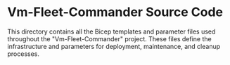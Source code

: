 # Vm-Fleet-Commander Source Code

This directory contains all the Bicep templates and parameter files used throughout the "Vm-Fleet-Commander" project. These files define the infrastructure and parameters for deployment, maintenance, and cleanup processes.
